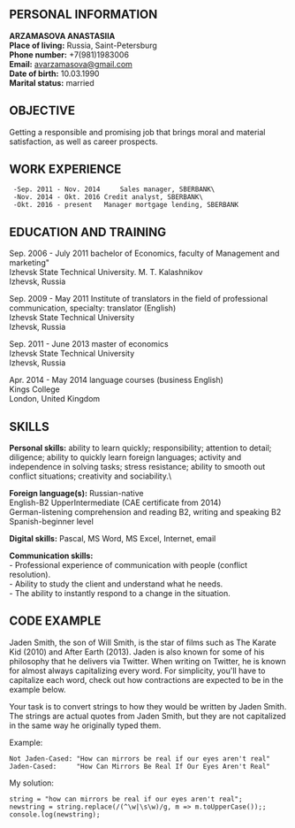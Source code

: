 ## **PERSONAL INFORMATION**
   **ARZAMASOVA ANASTASIIA**\
   **Place of living:** Russia, Saint-Petersburg\
   **Phone number:** +7(981)1983006\
   **Email:** avarzamasova@gmail.com\
   **Date of birth:** 10.03.1990\
   **Marital status:** married

## **OBJECTIVE**
Getting a responsible and promising job that brings moral and material satisfaction, as well as career prospects.

## **WORK EXPERIENCE**
     -Sep. 2011 - Nov. 2014 	Sales manager, SBERBANK\
     -Nov. 2014 - Okt. 2016	Credit analyst, SBERBANK\
     -Okt. 2016 - present	Manager mortgage lending, SBERBANK

## **EDUCATION AND TRAINING**
	
   Sep. 2006 - July 2011	bachelor of Economics, faculty of Management and marketing"\
   Izhevsk State Technical University. M. T. Kalashnikov\
   Izhevsk, Russia

   Sep. 2009 - May 2011	Institute of translators in the field of professional communication, specialty: translator (English)\
   Izhevsk State Technical University\
   Izhevsk, Russia

   Sep. 2011 - June 2013	master of economics\
   Izhevsk State Technical University\
   Izhevsk, Russia

   Apr. 2014 - May 2014	language courses (business English)\
   Kings College\
   London, United Kingdom


## **SKILLS**
   **Personal skills:** ability to learn quickly; responsibility; attention to detail; diligence; ability to quickly learn foreign languages; activity and independence in solving tasks; stress resistance; ability to smooth out conflict situations; creativity and sociability.\

   **Foreign language(s):**	Russian-native\
	English-B2 UpperIntermediate (CAE certificate from 2014)\
	German-listening comprehension and reading B2, writing and speaking B2\
	Spanish-beginner level

   **Digital skills:** Pascal, MS Word, MS Excel, Internet, email

   **Communication skills:**\
        - Professional experience of communication with people (conflict resolution).\
	- Ability to study the client and understand what he needs.\
	- The ability to instantly respond to a change in the situation.

## **CODE EXAMPLE**

Jaden Smith, the son of Will Smith, is the star of films such as The Karate Kid (2010) and After Earth (2013). Jaden is also known for some of his philosophy that he delivers via Twitter. When writing on Twitter, he is known for almost always capitalizing every word. For simplicity, you'll have to capitalize each word, check out how contractions are expected to be in the example below.

Your task is to convert strings to how they would be written by Jaden Smith. The strings are actual quotes from Jaden Smith, but they are not capitalized in the same way he originally typed them.

Example:
```
Not Jaden-Cased: "How can mirrors be real if our eyes aren't real"
Jaden-Cased:     "How Can Mirrors Be Real If Our Eyes Aren't Real"
```
My solution:
```
string = "how can mirrors be real if our eyes aren't real";
newstring = string.replace(/(^\w|\s\w)/g, m => m.toUpperCase());;
console.log(newstring);
```





